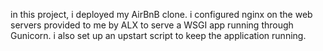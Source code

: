 in this project, i deployed my AirBnB clone. i configured nginx on the web servers provided to me by ALX to serve a WSGI app running through Gunicorn. i also set up an upstart script to keep the application running.
